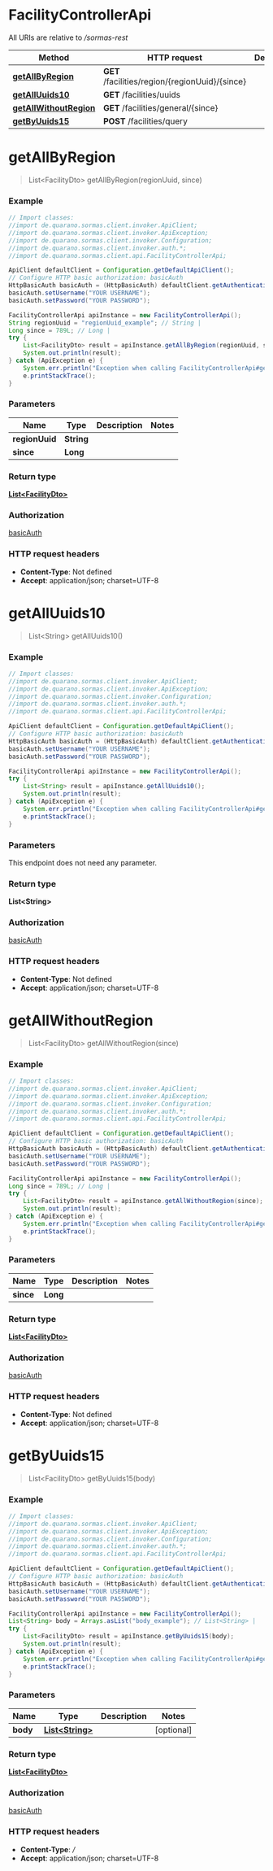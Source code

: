 # FacilityControllerApi

All URIs are relative to */sormas-rest*

Method | HTTP request | Description
------------- | ------------- | -------------
[**getAllByRegion**](FacilityControllerApi.md#getAllByRegion) | **GET** /facilities/region/{regionUuid}/{since} | 
[**getAllUuids10**](FacilityControllerApi.md#getAllUuids10) | **GET** /facilities/uuids | 
[**getAllWithoutRegion**](FacilityControllerApi.md#getAllWithoutRegion) | **GET** /facilities/general/{since} | 
[**getByUuids15**](FacilityControllerApi.md#getByUuids15) | **POST** /facilities/query | 

<a name="getAllByRegion"></a>
# **getAllByRegion**
> List&lt;FacilityDto&gt; getAllByRegion(regionUuid, since)



### Example
```java
// Import classes:
//import de.quarano.sormas.client.invoker.ApiClient;
//import de.quarano.sormas.client.invoker.ApiException;
//import de.quarano.sormas.client.invoker.Configuration;
//import de.quarano.sormas.client.invoker.auth.*;
//import de.quarano.sormas.client.api.FacilityControllerApi;

ApiClient defaultClient = Configuration.getDefaultApiClient();
// Configure HTTP basic authorization: basicAuth
HttpBasicAuth basicAuth = (HttpBasicAuth) defaultClient.getAuthentication("basicAuth");
basicAuth.setUsername("YOUR USERNAME");
basicAuth.setPassword("YOUR PASSWORD");

FacilityControllerApi apiInstance = new FacilityControllerApi();
String regionUuid = "regionUuid_example"; // String | 
Long since = 789L; // Long | 
try {
    List<FacilityDto> result = apiInstance.getAllByRegion(regionUuid, since);
    System.out.println(result);
} catch (ApiException e) {
    System.err.println("Exception when calling FacilityControllerApi#getAllByRegion");
    e.printStackTrace();
}
```

### Parameters

Name | Type | Description  | Notes
------------- | ------------- | ------------- | -------------
 **regionUuid** | **String**|  |
 **since** | **Long**|  |

### Return type

[**List&lt;FacilityDto&gt;**](FacilityDto.md)

### Authorization

[basicAuth](../README.md#basicAuth)

### HTTP request headers

 - **Content-Type**: Not defined
 - **Accept**: application/json; charset=UTF-8

<a name="getAllUuids10"></a>
# **getAllUuids10**
> List&lt;String&gt; getAllUuids10()



### Example
```java
// Import classes:
//import de.quarano.sormas.client.invoker.ApiClient;
//import de.quarano.sormas.client.invoker.ApiException;
//import de.quarano.sormas.client.invoker.Configuration;
//import de.quarano.sormas.client.invoker.auth.*;
//import de.quarano.sormas.client.api.FacilityControllerApi;

ApiClient defaultClient = Configuration.getDefaultApiClient();
// Configure HTTP basic authorization: basicAuth
HttpBasicAuth basicAuth = (HttpBasicAuth) defaultClient.getAuthentication("basicAuth");
basicAuth.setUsername("YOUR USERNAME");
basicAuth.setPassword("YOUR PASSWORD");

FacilityControllerApi apiInstance = new FacilityControllerApi();
try {
    List<String> result = apiInstance.getAllUuids10();
    System.out.println(result);
} catch (ApiException e) {
    System.err.println("Exception when calling FacilityControllerApi#getAllUuids10");
    e.printStackTrace();
}
```

### Parameters
This endpoint does not need any parameter.

### Return type

**List&lt;String&gt;**

### Authorization

[basicAuth](../README.md#basicAuth)

### HTTP request headers

 - **Content-Type**: Not defined
 - **Accept**: application/json; charset=UTF-8

<a name="getAllWithoutRegion"></a>
# **getAllWithoutRegion**
> List&lt;FacilityDto&gt; getAllWithoutRegion(since)



### Example
```java
// Import classes:
//import de.quarano.sormas.client.invoker.ApiClient;
//import de.quarano.sormas.client.invoker.ApiException;
//import de.quarano.sormas.client.invoker.Configuration;
//import de.quarano.sormas.client.invoker.auth.*;
//import de.quarano.sormas.client.api.FacilityControllerApi;

ApiClient defaultClient = Configuration.getDefaultApiClient();
// Configure HTTP basic authorization: basicAuth
HttpBasicAuth basicAuth = (HttpBasicAuth) defaultClient.getAuthentication("basicAuth");
basicAuth.setUsername("YOUR USERNAME");
basicAuth.setPassword("YOUR PASSWORD");

FacilityControllerApi apiInstance = new FacilityControllerApi();
Long since = 789L; // Long | 
try {
    List<FacilityDto> result = apiInstance.getAllWithoutRegion(since);
    System.out.println(result);
} catch (ApiException e) {
    System.err.println("Exception when calling FacilityControllerApi#getAllWithoutRegion");
    e.printStackTrace();
}
```

### Parameters

Name | Type | Description  | Notes
------------- | ------------- | ------------- | -------------
 **since** | **Long**|  |

### Return type

[**List&lt;FacilityDto&gt;**](FacilityDto.md)

### Authorization

[basicAuth](../README.md#basicAuth)

### HTTP request headers

 - **Content-Type**: Not defined
 - **Accept**: application/json; charset=UTF-8

<a name="getByUuids15"></a>
# **getByUuids15**
> List&lt;FacilityDto&gt; getByUuids15(body)



### Example
```java
// Import classes:
//import de.quarano.sormas.client.invoker.ApiClient;
//import de.quarano.sormas.client.invoker.ApiException;
//import de.quarano.sormas.client.invoker.Configuration;
//import de.quarano.sormas.client.invoker.auth.*;
//import de.quarano.sormas.client.api.FacilityControllerApi;

ApiClient defaultClient = Configuration.getDefaultApiClient();
// Configure HTTP basic authorization: basicAuth
HttpBasicAuth basicAuth = (HttpBasicAuth) defaultClient.getAuthentication("basicAuth");
basicAuth.setUsername("YOUR USERNAME");
basicAuth.setPassword("YOUR PASSWORD");

FacilityControllerApi apiInstance = new FacilityControllerApi();
List<String> body = Arrays.asList("body_example"); // List<String> | 
try {
    List<FacilityDto> result = apiInstance.getByUuids15(body);
    System.out.println(result);
} catch (ApiException e) {
    System.err.println("Exception when calling FacilityControllerApi#getByUuids15");
    e.printStackTrace();
}
```

### Parameters

Name | Type | Description  | Notes
------------- | ------------- | ------------- | -------------
 **body** | [**List&lt;String&gt;**](String.md)|  | [optional]

### Return type

[**List&lt;FacilityDto&gt;**](FacilityDto.md)

### Authorization

[basicAuth](../README.md#basicAuth)

### HTTP request headers

 - **Content-Type**: */*
 - **Accept**: application/json; charset=UTF-8

